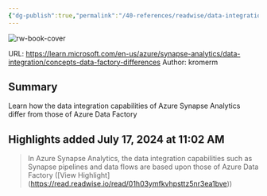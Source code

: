 ```yaml
---
{"dg-publish":true,"permalink":"/40-references/readwise/data-integration-in-azure-synapse-analytics-versus-azure-data-factory/","tags":["rw/articles"]}
---
```


![rw-book-cover](https://learn.microsoft.com/en-us/media/logos/logo-ms-social.png)
  
URL: https://learn.microsoft.com/en-us/azure/synapse-analytics/data-integration/concepts-data-factory-differences
Author: kromerm

## Summary

Learn how the data integration capabilities of Azure Synapse Analytics differ from those of Azure Data Factory

## Highlights added July 17, 2024 at 11:02 AM
>In Azure Synapse Analytics, the data integration capabilities such as Synapse pipelines and data flows are based upon those of Azure Data Factory ([View Highlight] (https://read.readwise.io/read/01h03ymfkvhpsttz5nr3ea1bve))


